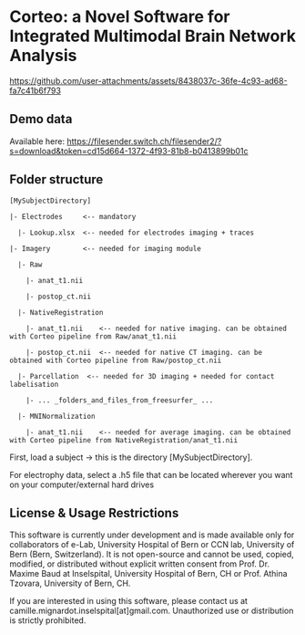 # Corteo: a Novel Software for Integrated Multimodal Brain Network Analysis


https://github.com/user-attachments/assets/8438037c-36fe-4c93-ad68-fa7c41b6f793


## Demo data
Available here: https://filesender.switch.ch/filesender2/?s=download&token=cd15d664-1372-4f93-81b8-b0413899b01c


## Folder structure
    [MySubjectDirectory]

    |- Electrodes     <-- mandatory
    
      |- Lookup.xlsx  <-- needed for electrodes imaging + traces
    
    |- Imagery        <-- needed for imaging module
    
      |- Raw
    
        |- anat_t1.nii
    
        |- postop_ct.nii
    
      |- NativeRegistration
      
        |- anat_t1.nii    <-- needed for native imaging. can be obtained with Corteo pipeline from Raw/anat_t1.nii
      
        |- postop_ct.nii  <-- needed for native CT imaging. can be obtained with Corteo pipeline from Raw/postop_ct.nii
      
      |- Parcellation  <-- needed for 3D imaging + needed for contact labelisation
      
        |- ... _folders_and_files_from_freesurfer_ ... 
      
      |- MNINormalization
      
        |- anat_t1.nii    <-- needed for average imaging. can be obtained with Corteo pipeline from NativeRegistration/anat_t1.nii

First, load a subject -> this is the directory [MySubjectDirectory].

For electrophy data, select a .h5 file that can be located wherever you want on your computer/external hard drives

    
## License & Usage Restrictions
This software is currently under development and is made available only for collaborators of e-Lab, University Hospital of Bern or CCN lab, University of Bern (Bern, Switzerland). 
It is not open-source and cannot be used, copied, modified, or distributed without explicit written consent from Prof. Dr. Maxime Baud at Inselspital, University Hospital of Bern, CH or Prof. Athina Tzovara, University of Bern, CH.

If you are interested in using this software, please contact us at camille.mignardot.inselspital[at]gmail.com. 
Unauthorized use or distribution is strictly prohibited.

